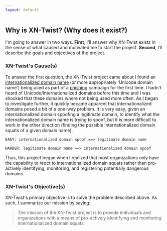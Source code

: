 ```yaml
---
layout: default
---
```


## Why is XN-Twist? (Why does it exist?)

I'm going to answer in two ways. **First**, I'll answer why XN-Twist exists in the sense of what caused and motivated me to start the project. **Second**, I'll describe the goals and objectives of the project.

### XN-Twist's Cause(s)

To answer the first question, the XN-Twist project came about I found an [internationalized domain name](https://en.wikipedia.org/wiki/Internationalized_domain_name) (or more appropriately 'Unicode domain name') being used as part of a [phishing](https://wikipedia.org/wiki/Phishing) campaign for the first time. I hadn't heard of Unicode/Internationalized domains before this time and I was shocked that these domains where not being used more often. As I began to investigate further, it quickly became apparent that internationalized domains posed a bit of a one-way problem. It is very easy, given an internationalized domain spoofing a legitimate domain, to identify what the internationalized domain name is trying to spoof, but it is more difficult to work in the other direction (finding the possible internationalized domain squats of a given domain name).

```
EASY: internationalized domain spoof ==> legitimate domain name
```

```
HARDER: legitimate domain name ==> internationalized domain spoof
```

Thus, this project began when I realized that most organizations only have the capability to *react* to internationalized domain squats rather than pro-actively identifying, monitoring, and registering potentially dangerous domains.

### XN-Twist's Objective(s)

XN-Twist's primary objective is to solve the problem described above. As such, I summarize our mission by saying:

> The mission of the XN-Twist project is to provide individuals and organizations with a means of pro-actively identifying and monitoring internationalized domain squats.
